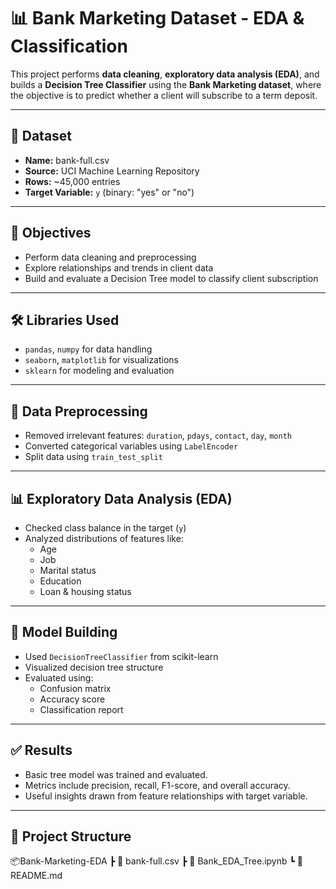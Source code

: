 # 📊 Bank Marketing Dataset - EDA & Classification

This project performs **data cleaning**, **exploratory data analysis (EDA)**, and builds a **Decision Tree Classifier** using the **Bank Marketing dataset**, where the objective is to predict whether a client will subscribe to a term deposit.

---

## 📁 Dataset

- **Name:** bank-full.csv
- **Source:** UCI Machine Learning Repository
- **Rows:** ~45,000 entries
- **Target Variable:** `y` (binary: "yes" or "no")

---

## 📌 Objectives

- Perform data cleaning and preprocessing
- Explore relationships and trends in client data
- Build and evaluate a Decision Tree model to classify client subscription

---

## 🛠️ Libraries Used

- `pandas`, `numpy` for data handling
- `seaborn`, `matplotlib` for visualizations
- `sklearn` for modeling and evaluation

---

## 🧹 Data Preprocessing

- Removed irrelevant features: `duration`, `pdays`, `contact`, `day`, `month`
- Converted categorical variables using `LabelEncoder`
- Split data using `train_test_split`

---

## 📊 Exploratory Data Analysis (EDA)

- Checked class balance in the target (`y`)
- Analyzed distributions of features like:
  - Age
  - Job
  - Marital status
  - Education
  - Loan & housing status

---

## 🤖 Model Building

- Used `DecisionTreeClassifier` from scikit-learn
- Visualized decision tree structure
- Evaluated using:
  - Confusion matrix
  - Accuracy score
  - Classification report

---

## ✅ Results

- Basic tree model was trained and evaluated.
- Metrics include precision, recall, F1-score, and overall accuracy.
- Useful insights drawn from feature relationships with target variable.

---

## 📂 Project Structure
📦Bank-Marketing-EDA
┣ 📄 bank-full.csv
┣ 📄 Bank_EDA_Tree.ipynb
┗ 📄 README.md

 
